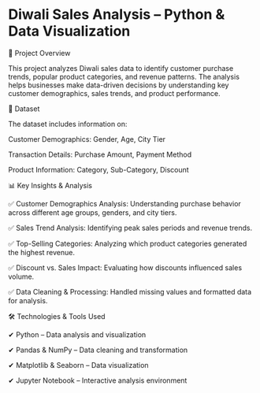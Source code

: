 # Diwali Sales Analysis – Python & Data Visualization


📖 Project Overview

This project analyzes Diwali sales data to identify customer purchase trends, popular product categories, and revenue patterns. The analysis helps businesses make data-driven decisions by understanding key customer demographics, sales trends, and product performance.


📂 Dataset

The dataset includes information on:

Customer Demographics: Gender, Age, City Tier

Transaction Details: Purchase Amount, Payment Method

Product Information: Category, Sub-Category, Discount


📊 Key Insights & Analysis


✅ Customer Demographics Analysis: Understanding purchase behavior across different age groups, genders, and city tiers.

✅ Sales Trend Analysis: Identifying peak sales periods and revenue trends.

✅ Top-Selling Categories: Analyzing which product categories generated the highest revenue.

✅ Discount vs. Sales Impact: Evaluating how discounts influenced sales volume.

✅ Data Cleaning & Processing: Handled missing values and formatted data for analysis.



🛠️ Technologies & Tools Used


✔ Python – Data analysis and visualization

✔ Pandas & NumPy – Data cleaning and transformation

✔ Matplotlib & Seaborn – Data visualization

✔ Jupyter Notebook – Interactive analysis environment
